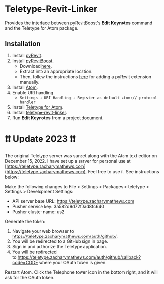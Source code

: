 # Teletype-Revit-Linker
Provides the interface between pyRevitBoost's **Edit Keynotes** command 
and the Teletype for Atom package.

## Installation
1. Install [pyRevit](https://github.com/eirannejad/pyRevit/releases).
1. Install [pyRevitBoost](http://zacharymathews.com/pyRevitBoost).
    - Download [here](https://github.com/zachcmathews/pyRevitBoost/archive/master.zip).
    - Extract into an appropriate location.
    - Then, follow the instructions [here](https://www.notion.so/Install-Extensions-0753ab78c0ce46149f962acc50892491) 
    for adding a pyRevit extension manually.
1. Install [Atom](https://atom.io/).
1. Enable URI handling.
    - `Settings → URI Handling → Register as default atom:// protocol handler`
1. Install [Teletype for Atom](https://atom.io/packages/teletype).
1. Install [teletype-revit-linker](https://atom.io/packages/teletype-revit-linker).
1. Run **Edit Keynotes** from a project document.

# :heavy_exclamation_mark::heavy_exclamation_mark: Update 2023 :heavy_exclamation_mark::heavy_exclamation_mark:
The original Teletype server was sunset along with the Atom text editor on December 15, 2022. I have set up a server for personal
use at [https://teletype.zacharymathews.com](https://teletype.zacharymathews.com). Feel free to use it. See instructions below:

Make the following changes to File > Settings > Packages > teletype > Settings > Development Settings:

- API server base URL: https://teletype.zacharymathews.com
- Pusher service key: 3a582d9d72f0ad8fc640
- Pusher cluster name: us2

Generate the token:

1. Navigate your web browser to https://teletype.zacharymathews.com/auth/github/.
1. You will be redirected to a GitHub sign in page.
1. Sign in and authorize the Teletype application.
1. You will be redirected to https://teletype.zacharymathews.com/auth/github/callback?code=CODE where your OAuth token is given. 

Restart Atom.
Click the Telephone tower icon in the bottom right, and it will ask for the OAuth token.
